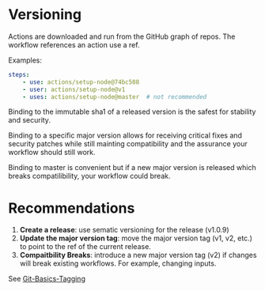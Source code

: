 # Versioning

Actions are downloaded and run from the GitHub graph of repos.  The workflow references an action use a ref.

Examples:

```yaml
steps:
    - use: actions/setup-node@74bc508
    - user: actions/setup-node@v1
    - uses: actions/setup-node@master  # not recommended
```

Binding to the immutable sha1 of a released version is the safest for stability and security.

Binding to a specific major version allows for receiving critical fixes and security patches while still mainting compatibility and the assurance your workflow should still work.

Binding to master is convenient but if a new major version is released which breaks compatilibility, your workflow could break. 

# Recommendations

1. **Create a release**: use sematic versioning for the release (v1.0.9)
2. **Update the major version tag**: move the major version tag (v1, v2, etc.) to point to the ref of the current release.
3. **Compaitbility Breaks**:  introduce a new major version tag (v2) if changes will break existing workflows.  For example, changing inputs.

See [Git-Basics-Tagging](https://git-scm.com/book/en/v2/Git-Basics-Tagging)



